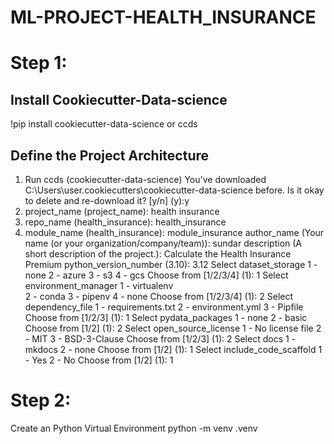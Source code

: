 # ML-PROJECT-HEALTH_INSURANCE
# Step 1:
## Install Cookiecutter-Data-science
!pip install cookiecutter-data-science or ccds
## Define the Project Architecture
1. Run ccds (cookiecutter-data-science)
You've downloaded C:\Users\user\.cookiecutters\cookiecutter-data-science before. Is it okay to delete and re-download it? [y/n] (y):y
2. project_name (project_name): health insurance
3. repo_name (health_insurance): health_insurance
4. module_name (health_insurance): module_insurance
author_name (Your name (or your organization/company/team)): sundar
description (A short description of the project.): Calculate the Health Insurance Premium
python_version_number (3.10): 3.12
Select dataset_storage
    1 - none
    2 - azure
    3 - s3
    4 - gcs
    Choose from [1/2/3/4] (1): 1
Select environment_manager
    1 - virtualenv        
    2 - conda
    3 - pipenv
    4 - none
    Choose from [1/2/3/4] (1): 2
Select dependency_file
    1 - requirements.txt
    2 - environment.yml
    3 - Pipfile
    Choose from [1/2/3] (1): 1
Select pydata_packages
    1 - none
    2 - basic
    Choose from [1/2] (1): 2
Select open_source_license
    1 - No license file
    2 - MIT
    3 - BSD-3-Clause
    Choose from [1/2/3] (1): 2
Select docs
    1 - mkdocs
    2 - none
    Choose from [1/2] (1): 1
Select include_code_scaffold
    1 - Yes
    2 - No
    Choose from [1/2] (1): 1

# Step 2:
  Create an Python Virtual Environment
  python -m venv .venv
